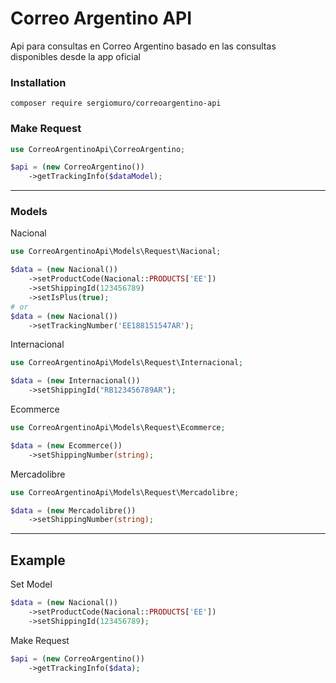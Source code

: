 # Correo Argentino API
Api para consultas en Correo Argentino basado en las consultas disponibles desde la app oficial

### Installation
```shell
composer require sergiomuro/correoargentino-api
```

### Make Request
```php
use CorreoArgentinoApi\CorreoArgentino;

$api = (new CorreoArgentino())
    ->getTrackingInfo($dataModel);
```
-----
### Models
Nacional
```php
use CorreoArgentinoApi\Models\Request\Nacional;

$data = (new Nacional())
    ->setProductCode(Nacional::PRODUCTS['EE'])
    ->setShippingId(123456789)
    ->setIsPlus(true);
# or
$data = (new Nacional())
    ->setTrackingNumber('EE188151547AR');
```
Internacional
```php
use CorreoArgentinoApi\Models\Request\Internacional;

$data = (new Internacional())
    ->setShippingId("RB123456789AR");
```
Ecommerce
```php
use CorreoArgentinoApi\Models\Request\Ecommerce;

$data = (new Ecommerce())
    ->setShippingNumber(string);
```
Mercadolibre
```php
use CorreoArgentinoApi\Models\Request\Mercadolibre;

$data = (new Mercadolibre())
    ->setShippingNumber(string);
```
----

## Example
Set Model
```php
$data = (new Nacional())
    ->setProductCode(Nacional::PRODUCTS['EE'])
    ->setShippingId(123456789);
```
Make Request
```php
$api = (new CorreoArgentino())
    ->getTrackingInfo($data);
```